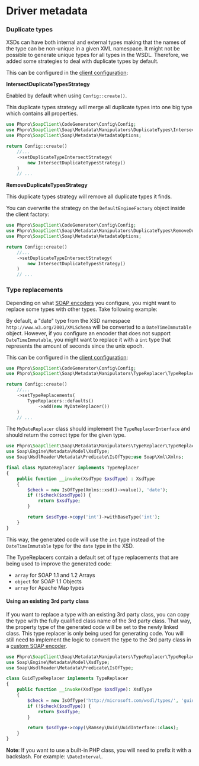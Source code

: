 # Driver metadata

### Duplicate types

XSDs can have both internal and external types making that the names of the type can be non-unique in a given XML namespace.
It might not be possible to generate unique types for all types in the WSDL.
Therefore, we added some strategies to deal with duplicate types by default.

This can be configured in the [client configuration](/docs/code-generation/configuration.md):

**IntersectDuplicateTypesStrategy**

Enabled by default when using `Config::create()`.

This duplicate types strategy will merge all duplicate types into one big type which contains all properties.


```php
use Phpro\SoapClient\CodeGenerator\Config\Config;
use Phpro\SoapClient\Soap\Metadata\Manipulators\DuplicateTypes\IntersectDuplicateTypesStrategy;
use Phpro\SoapClient\Soap\Metadata\MetadataOptions;

return Config::create()
    //...
    ->setDuplicateTypeIntersectStrategy(
        new IntersectDuplicateTypesStrategy()
    )
    // ...
```

**RemoveDuplicateTypesStrategy**

This duplicate types strategy will remove all duplicate types it finds.

You can overwrite the strategy on the `DefaultEngineFactory` object inside the client factory:

```php
use Phpro\SoapClient\CodeGenerator\Config\Config;
use Phpro\SoapClient\Soap\Metadata\Manipulators\DuplicateTypes\RemoveDuplicateTypesStrategy;
use Phpro\SoapClient\Soap\Metadata\MetadataOptions;

return Config::create()
    //...
    ->setDuplicateTypeIntersectStrategy(
        new IntersectDuplicateTypesStrategy()
    )
    // ...
```

### Type replacements

Depending on what [SOAP encoders](https://github.com/php-soap/encoding#encoder) you configure, you might want to replace some types with other types.
Take following example:

By default, a "date" type from the XSD namespace `http://www.w3.org/2001/XMLSchema` will be converted to a `DateTimeImmutable` object.
However, if you configure an encoder that does not support `DateTimeImmutable`,
you might want to replace it with a `int` type that represents the amount of seconds since the unix epoch.

This can be configured in the [client configuration](/docs/code-generation/configuration.md):

```php
use Phpro\SoapClient\CodeGenerator\Config\Config;
use Phpro\SoapClient\Soap\Metadata\Manipulators\TypeReplacer\TypeReplacers;

return Config::create()
    //...
    ->setTypeReplacements(
        TypeReplacers::defaults()
            ->add(new MyDateReplacer())
    )
    // ...
```

The `MyDateReplacer` class should implement the `TypeReplacerInterface` and should return the correct type for the given type.

```php
use Phpro\SoapClient\Soap\Metadata\Manipulators\TypeReplacer\TypeReplacer;
use Soap\Engine\Metadata\Model\XsdType;
use Soap\WsdlReader\Metadata\Predicate\IsOfType;use Soap\Xml\Xmlns;

final class MyDateReplacer implements TypeReplacer
{
    public function __invoke(XsdType $xsdType) : XsdType
    {
        $check = new IsOfType(Xmlns::xsd()->value(), 'date');
        if (!$check($xsdType)) {
            return $xsdType;
        }

        return $xsdType->copy('int')->withBaseType('int');
    }
}
```

This way, the generated code will use the `int` type instead of the `DateTimeImmutable` type for the `date` type in the XSD.

The TypeReplacers contain a default set of type replacements that are being used to improve the generated code:

* `array` for SOAP 1.1 and 1.2 Arrays
* `object` for SOAP 1.1 Objects
* `array` for Apache Map types


#### Using an existing 3rd party class

If you want to replace a type with an existing 3rd party class, you can copy the type with the fully qualified class name of the 3rd party class.
That way, the property type of the generated code will be set to the newly linked class.
This type replacer is only being used for generating code.
You will still need to implement the logic to convert the type to the 3rd party class in a [custom SOAP encoder](https://github.com/php-soap/encoding#encoder).

```php
use Phpro\SoapClient\Soap\Metadata\Manipulators\TypeReplacer\TypeReplacer;
use Soap\Engine\Metadata\Model\XsdType;
use Soap\WsdlReader\Metadata\Predicate\IsOfType;

class GuidTypeReplacer implements TypeReplacer
{
    public function __invoke(XsdType $xsdType): XsdType
    {
        $check = new IsOfType('http://microsoft.com/wsdl/types/', 'guid');
        if (!$check($xsdType)) {
            return $xsdType;
        }

        return $xsdType->copy(\Ramsey\Uuid\UuidInterface::class);
    }
}
```

**Note**: If you want to use a built-in PHP class, you will need to prefix it with a backslash. For example: `\DateInterval`.
